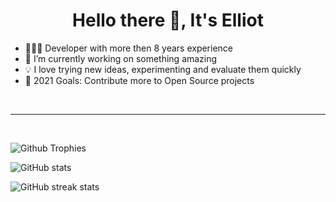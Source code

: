 <h1 align="center">Hello there 👋, It's Elliot</h1>

<ul>
  <li>👨🏻‍💻 Developer with more then 8 years experience</li>
  <li>🌱 I’m currently working on something amazing</li>
  <li>💡 I love trying new ideas, experimenting and evaluate them quickly</li>
  <li>🥅 2021 Goals: Contribute more to Open Source projects</li>
</ul>

<br/>
<hr />
<br/>

![Github Trophies](https://github-profile-trophy.vercel.app/?username=techyaura&row=2&column=4)

![GitHub stats](https://github-readme-stats.vercel.app/api?username=techyaura&show_icons=true)

![GitHub streak stats](https://github-readme-streak-stats.herokuapp.com/?user=techyaura)

